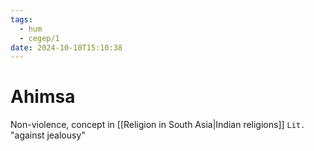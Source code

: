 ```yaml
---
tags:
  - hum
  - cegep/1
date: 2024-10-10T15:10:38
---
```


# Ahimsa

Non-violence, concept in [[Religion in South Asia|Indian religions]]
`Lit.` "against jealousy"
